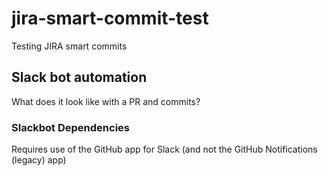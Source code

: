 # jira-smart-commit-test
Testing JIRA smart commits

## Slack bot automation
What does it look like with a PR and commits?

### Slackbot Dependencies
Requires use of the GitHub app for Slack (and not the GitHub Notifications (legacy) app)